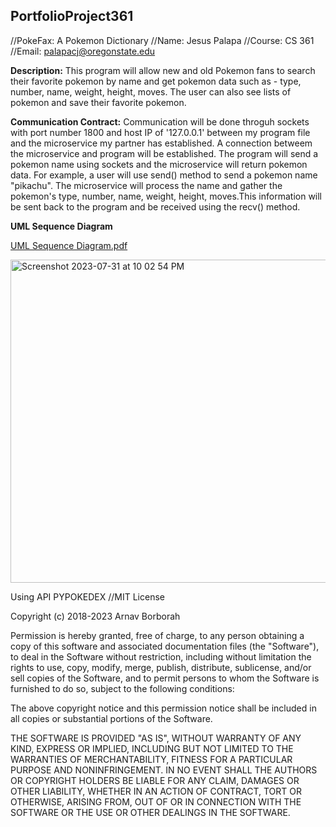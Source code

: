 ## PortfolioProject361
//PokeFax: A Pokemon Dictionary
//Name: Jesus Palapa
//Course: CS 361
//Email: palapacj@oregonstate.edu

**Description:** This program will allow new and old Pokemon fans to search their favorite pokemon by name and get pokemon data such as - type, number, name, weight, height, moves.
The user can also see lists of pokemon and save their favorite pokemon.

**Communication Contract:** Communication will be done throguh sockets with port number 1800 and host IP of '127.0.0.1' between my program file and the microservice my partner has established.
A connection betweem the microservice and program will be established. The program will send a pokemon name using sockets and the microservice will return pokemon data. For example, a user will use send() method to send a pokemon name "pikachu". The microservice will process the name and gather the pokemon's type, number, name, weight, height, moves.This information will be sent back to the program and be received using the recv() method.


**UML Sequence Diagram**



[UML Sequence Diagram.pdf](https://github.com/Jesus-Palapa/PortfolioProject361/files/12224798/UML.Sequence.Diagram.pdf)

<img width="517" alt="Screenshot 2023-07-31 at 10 02 54 PM" src="https://github.com/Jesus-Palapa/PortfolioProject361/assets/114314987/21f33192-871e-4540-b030-805bda288124">






Using API PYPOKEDEX
//MIT License

Copyright (c) 2018-2023 Arnav Borborah

Permission is hereby granted, free of charge, to any person obtaining a copy
of this software and associated documentation files (the "Software"), to deal
in the Software without restriction, including without limitation the rights
to use, copy, modify, merge, publish, distribute, sublicense, and/or sell
copies of the Software, and to permit persons to whom the Software is
furnished to do so, subject to the following conditions:

The above copyright notice and this permission notice shall be included in all
copies or substantial portions of the Software.

THE SOFTWARE IS PROVIDED "AS IS", WITHOUT WARRANTY OF ANY KIND, EXPRESS OR
IMPLIED, INCLUDING BUT NOT LIMITED TO THE WARRANTIES OF MERCHANTABILITY,
FITNESS FOR A PARTICULAR PURPOSE AND NONINFRINGEMENT. IN NO EVENT SHALL THE
AUTHORS OR COPYRIGHT HOLDERS BE LIABLE FOR ANY CLAIM, DAMAGES OR OTHER
LIABILITY, WHETHER IN AN ACTION OF CONTRACT, TORT OR OTHERWISE, ARISING FROM,
OUT OF OR IN CONNECTION WITH THE SOFTWARE OR THE USE OR OTHER DEALINGS IN THE
SOFTWARE.
